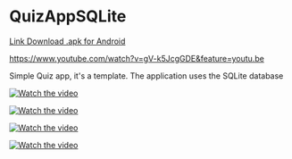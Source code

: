 # QuizAppSQLite

<a target="_blank" rel="noopener noreferrer" href="https://drive.google.com/file/d/16UHGmWm7Et3HJEz5QtEmE3sYxAiZ5C0F/view?usp=sharing">Link Download .apk for Android</a>

https://www.youtube.com/watch?v=gV-k5JcgGDE&feature=youtu.be

Simple Quiz app, it's a template. The application uses the SQLite database

[![Watch the video](https://github.com/mateuszd2411/QuizAppSQLite/blob/28/Screenshots/Screenshot_20200817-093519.png?raw=true)](https://www.youtube.com/watch?v=gV-k5JcgGDE&feature=youtu.be)

[![Watch the video](https://github.com/mateuszd2411/QuizAppSQLite/blob/28/Screenshots/Screenshot_20200817-093528.png?raw=true)](https://www.youtube.com/watch?v=gV-k5JcgGDE&feature=youtu.be)

[![Watch the video](https://github.com/mateuszd2411/QuizAppSQLite/blob/28/Screenshots/Screenshot_20200817-093535.png?raw=true)](https://www.youtube.com/watch?v=gV-k5JcgGDE&feature=youtu.be)

[![Watch the video](https://github.com/mateuszd2411/QuizAppSQLite/blob/28/Screenshots/Screenshot_20200817-093547.png?raw=true)](https://www.youtube.com/watch?v=gV-k5JcgGDE&feature=youtu.be)
